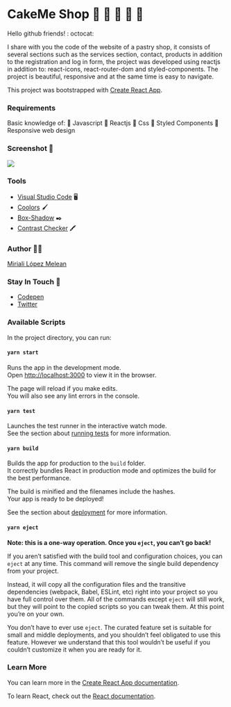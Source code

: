 # CakeMe Shop :cupcake: :cake: :pie: :doughnut: :open_file_folder:

Hello github friends! : octocat:

I share with you the code of the website of a pastry shop, it consists of several sections such as the services section, contact, products in addition to the registration and log in form, the project was developed using reactjs in addition to: react-icons, react-router-dom and styled-components. The project is beautiful, responsive and at the same time is easy to navigate.

This project was bootstrapped with [Create React App](https://github.com/facebook/create-react-app).

### Requirements
Basic knowledge of:
:star2: Javascript
:star2: Reactjs
:star2: Css
:star2: Styled Components
:star2: Responsive web design

### Screenshot :camera_flash:
![](https://instagram.fccs3-1.fna.fbcdn.net/v/t51.2885-15/fr/e15/s1080x1080/141279479_465698141092981_7176778842541261742_n.jpg?_nc_ht=instagram.fccs3-1.fna.fbcdn.net&_nc_cat=101&_nc_ohc=QmvGd5m76ZsAX-r4A9g&tp=1&oh=c9c137e69342f013170dc50407896997&oe=603000E5&ig_cache_key=MjQ5MDYwODI3NzU3NTIzMjgwNA%3D%3D.2)

### Tools
- [Visual Studio Code](https://code.visualstudio.com/) :desktop_computer: 
- [Coolors](https://coolors.co/) :paintbrush:
- [Box-Shadow](https://codepen.io/sdthornton/pen/wBZdXq) :black_nib:
- [Contrast Checker](https://webaim.org/resources/contrastchecker/) :crayon:

### Author :woman_technologist:
[Miriali López Melean](https://github.com/Miriali) 

### Stay In Touch :purple_heart:
- [Codepen](https://codepen.io/your-work/) 
- [Twitter](https://twitter.com/miricailopez)


### Available Scripts

In the project directory, you can run:

#### `yarn start`

Runs the app in the development mode.\
Open [http://localhost:3000](http://localhost:3000) to view it in the browser.

The page will reload if you make edits.\
You will also see any lint errors in the console.

#### `yarn test`

Launches the test runner in the interactive watch mode.\
See the section about [running tests](https://facebook.github.io/create-react-app/docs/running-tests) for more information.

#### `yarn build`

Builds the app for production to the `build` folder.\
It correctly bundles React in production mode and optimizes the build for the best performance.

The build is minified and the filenames include the hashes.\
Your app is ready to be deployed!

See the section about [deployment](https://facebook.github.io/create-react-app/docs/deployment) for more information.

#### `yarn eject`

**Note: this is a one-way operation. Once you `eject`, you can’t go back!**

If you aren’t satisfied with the build tool and configuration choices, you can `eject` at any time. This command will remove the single build dependency from your project.

Instead, it will copy all the configuration files and the transitive dependencies (webpack, Babel, ESLint, etc) right into your project so you have full control over them. All of the commands except `eject` will still work, but they will point to the copied scripts so you can tweak them. At this point you’re on your own.

You don’t have to ever use `eject`. The curated feature set is suitable for small and middle deployments, and you shouldn’t feel obligated to use this feature. However we understand that this tool wouldn’t be useful if you couldn’t customize it when you are ready for it.

### Learn More

You can learn more in the [Create React App documentation](https://facebook.github.io/create-react-app/docs/getting-started).

To learn React, check out the [React documentation](https://reactjs.org/).

